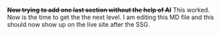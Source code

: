 **~~**Now trying to add one last section without the help of AI**~~**
This worked. Now is the time to get the the next level. I am editing this MD file and this should now show up on the live site after the SSG.
